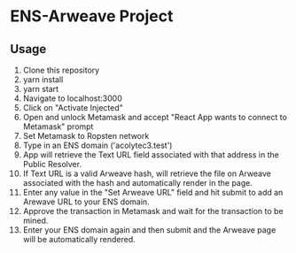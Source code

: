 # ENS-Arweave Project

## Usage
1. Clone this repository
2. yarn install
3. yarn start
4. Navigate to localhost:3000
5. Click on "Activate Injected"
6. Open and unlock Metamask and accept "React App wants to connect to Metamask" prompt
7. Set Metamask to Ropsten network
8. Type in an ENS domain ('acolytec3.test') 
9. App will retrieve the Text URL field associated with that address in the Public Resolver.
10. If Text URL is a valid Arweave hash, will retrieve the file on Arweave associated with the hash and automatically render in the page.
11. Enter any value in the "Set Arweave URL" field and hit submit to add an Arewave URL to your ENS domain. 
12. Approve the transaction in Metamask and wait for the transaction to be mined.
13. Enter your ENS domain again and then submit and the Arweave page will be automatically rendered.
